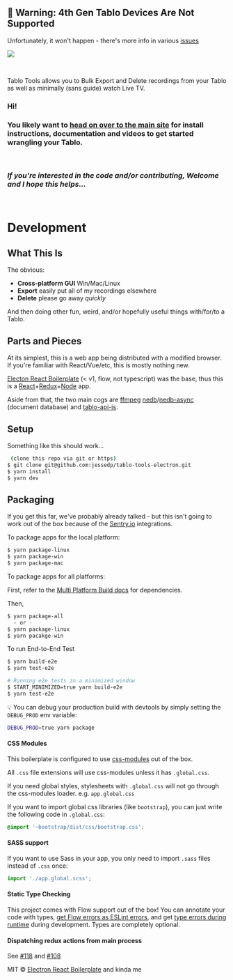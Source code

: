 ## 🚨 Warning: 4th Gen Tablo Devices Are Not Supported

Unfortunately, it won't happen - there's more info in various [issues](https://github.com/jessedp/tablo-tools-electron/issues?q=is%3Aissue+is%3Aclosed)

[<img src="https://jessedp.github.io/tablo-tools-electron/resources/tablo_title_350_trans.png"/>](https://jessedp.github.io/tablo-tools-electron/)

<br/>

Tablo Tools allows you to Bulk Export and Delete recordings from your Tablo as well as minimally (sans guide) watch Live TV.
<br/>

### Hi!

### You likely want to [head on over to the main site](https://jessedp.github.io/tablo-tools-electron/) for install instructions, documentation and videos to get started wrangling your Tablo.

<br/>

### _If you're interested in the code and/or contributing, Welcome and I hope this helps..._

<br/>

# Development

## What This Is

The obvious:

- **Cross-platform GUI** Win/Mac/Linux
- **Export** easily put all of my recordings elsewhere
- **Delete** please go away _quickly_

And then doing other fun, weird, and/or hopefully useful things with/for/to a Tablo.

## Parts and Pieces

At its simplest, this is a web app being distributed with a modified browser. If you're familiar with React/Vue/etc, this is mostly nothing new.

[Electon React Boilerplate](https://github.com/electron-react-boilerplate/electron-react-boilerplate) (< v1, flow, not typescript) was the base, thus this is a [React](https://reactjs.org/)+[Redux](https://redux.js.org/)+[Node](https://nodejs.org/en/) app.

Aside from that, the two main cogs are [ffmpeg](https://ffmpeg.org/)
[nedb](https://github.com/louischatriot/nedb)/[nedb-async](https://github.com/Akumzy/nedb-async) (document database) and [tablo-api-js](https://github.com/jessedp/tablo-api-js).

## Setup

Something like this should work...

```bash
 (clone this repo via git or https)
$ git clone git@github.com:jessedp/tablo-tools-electron.git
$ yarn install
$ yarn dev
```

## Packaging

If you get this far, we've probably already talked - but this isn't going to work out of the box because of the [Sentry.io](Sentry.io) integrations.

To package apps for the local platform:

```bash
$ yarn package-linux
$ yarn package-win
$ yarn package-mac
```

To package apps for all platforms:

First, refer to the [Multi Platform Build docs](https://www.electron.build/multi-platform-build) for dependencies.

Then,

```bash
$ yarn package-all
  - or -
$ yarn package-linux
$ yarn pacakge-win
```

To run End-to-End Test

```bash
$ yarn build-e2e
$ yarn test-e2e

# Running e2e tests in a minimized window
$ START_MINIMIZED=true yarn build-e2e
$ yarn test-e2e
```

:bulb: You can debug your production build with devtools by simply setting the `DEBUG_PROD` env variable:

```bash
DEBUG_PROD=true yarn package
```

#### CSS Modules

This boilerplate is configured to use [css-modules](https://github.com/css-modules/css-modules) out of the box.

All `.css` file extensions will use css-modules unless it has `.global.css`.

If you need global styles, stylesheets with `.global.css` will not go through the
css-modules loader. e.g. `app.global.css`

If you want to import global css libraries (like `bootstrap`), you can just write the following code in `.global.css`:

```css
@import '~bootstrap/dist/css/bootstrap.css';
```

#### SASS support

If you want to use Sass in your app, you only need to import `.sass` files instead of `.css` once:

```js
import './app.global.scss';
```

#### Static Type Checking

This project comes with Flow support out of the box! You can annotate your code with types, [get Flow errors as ESLint errors](https://github.com/amilajack/eslint-plugin-flowtype-errors), and get [type errors during runtime](https://github.com/codemix/flow-runtime) during development. Types are completely optional.

#### Dispatching redux actions from main process

See [#118](https://github.com/electron-react-boilerplate/electron-react-boilerplate/issues/118) and [#108](https://github.com/electron-react-boilerplate/electron-react-boilerplate/issues/108)

MIT © [Electron React Boilerplate](https://github.com/electron-react-boilerplate) and kinda me
